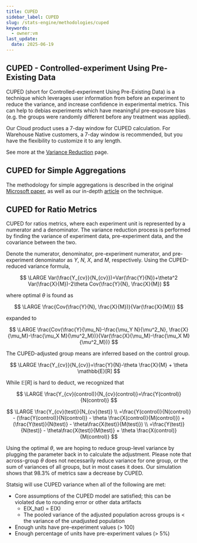 ```yaml
---
title: CUPED
sidebar_label: CUPED
slug: /stats-engine/methodologies/cuped
keywords:
  - owner:vm
last_update:
  date: 2025-06-19
---
```


## CUPED - Controlled-experiment Using Pre-Existing Data

CUPED (short for Controlled-experiment Using Pre-Existing Data) is a technique which leverages user information from before an experiment to reduce the variance, and increase confidence in experimental metrics. This can help to debias experiments which have meaningful pre-exposure bias (e.g. the groups were randomly different before any treatment was applied).

Our Cloud product uses a 7-day window for CUPED calculation. For Warehouse Native customers, a 7-day window is recommended, but you have the flexibility to customize it to any length.

See more at the [Variance Reduction](../variance-reduction.md) page.

## CUPED for Simple Aggregations

The methodology for simple aggregations is described in the original [Microsoft paper](https://www.exp-platform.com/Documents/2013-02-CUPED-ImprovingSensitivityOfControlledExperiments.pdf), as well as our in-depth [article](https://www.statsig.com/blog/cuped) on the technique.

## CUPED for Ratio Metrics

CUPED for ratios metrics, where each experiment unit is represented by a numerator and a denominator. The variance reduction process is performed by finding the variance of experiment data, pre-experiment data, and the covariance between the two.

Denote the numerator, denominator, pre-experiment numerator, and pre-experiment denominator as $Y$, $N$, $X$, and $M$, respectively. Using the CUPED-reduced variance formula,

$$
\LARGE
Var(\frac{Y_{cv}}{N_{cv}})=Var(\frac{Y}{N})+\theta^2 Var(\frac{X}{M})-2\theta Cov(\frac{Y}{N}, \frac{X}{M})
$$

where optimal $\theta$ is found as

$$
\LARGE
\frac{Cov(\frac{Y}{N}, \frac{X}{M})}{Var(\frac{X}{M})}
$$

expanded to

$$
\LARGE
\frac{Cov(\frac{Y}{\mu_N}-\frac{\mu_Y N}{\mu^2_N}, \frac{X}{\mu_M}-\frac{\mu_X M}{\mu^2_M})}{Var(\frac{X}{\mu_M}-\frac{\mu_X M}{\mu^2_M})}
$$

The CUPED-adjusted group means are inferred based on the control group.

$$
\LARGE
\frac{Y_{cv}}{N_{cv}}=\frac{Y}{N}-\theta \frac{X}{M} + \theta \mathbb{E}[R]
$$

While $\mathbb{E}[R]$ is hard to deduct, we recognized that

$$
\LARGE
\frac{Y_{cv}(control)}{N_{cv}(control)}=\frac{Y(control)}{N(control)}
$$

$$
\LARGE
\frac{Y_{cv}(test)}{N_{cv}(test)} \\
=\frac{Y(control)}{N(control)} - (\frac{Y(control)}{N(control)} - \theta \frac{X(control)}{M(control)}) + (\frac{Y(test)}{N(test)} - \theta\frac{X(test)}{M(test)}) \\
=\frac{Y(test)}{N(test)} - \theta\frac{X(test)}{M(test)} + \theta \frac{X(control)}{M(control)}
$$

Using the optimal $\theta$, we are hoping to reduce group-level variance by plugging the parameter back in to calculate the adjustment. Please note that across-group $\theta$ does not necessarily reduce variance for one group, or the sum of variances of all groups, but in most cases it does. Our simulation shows that 98.3% of metrics saw a decrease by CUPED.

Statsig will use CUPED variance when all of the following are met:

- Core assumptions of the CUPED model are satisfied; this can be violated due to rounding error or other data artifacts
  - E(X_hat) = E(X)
  - The pooled variance of the adjusted population across groups is < the variance of the unadjusted population
- Enough units have pre-experiment values (> 100)
- Enough percentage of units have pre-experiment values (> 5%)

